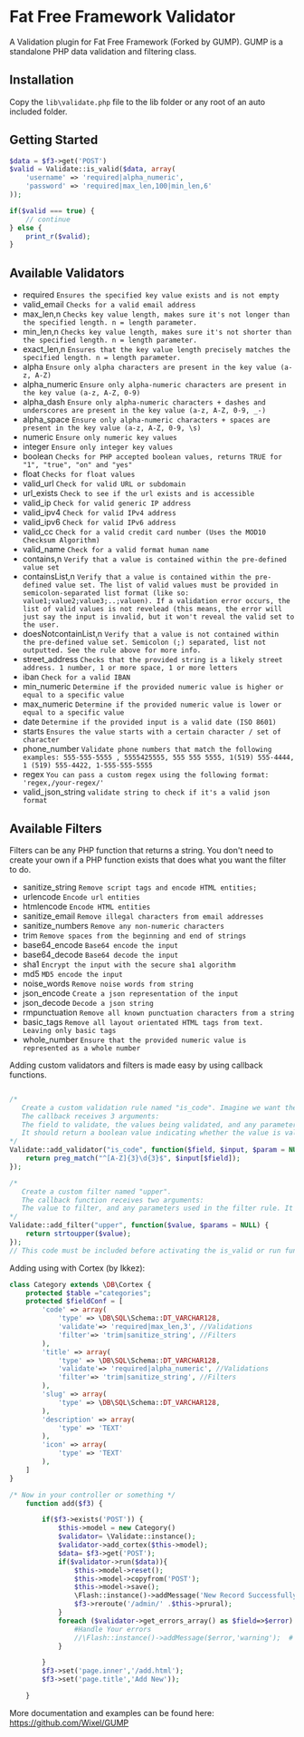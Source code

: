 # Fat Free Framework Validator

A Validation plugin for Fat Free Framework (Forked by GUMP).
GUMP is a standalone PHP data validation and filtering class.

## Installation

Copy the `lib\validate.php` file to the lib folder or any root of an auto included folder.

## Getting Started

```php
$data = $f3->get('POST')
$valid = Validate::is_valid($data, array(
	'username' => 'required|alpha_numeric',
	'password' => 'required|max_len,100|min_len,6'
));

if($valid === true) {
	// continue
} else {
	print_r($valid);
}
```
Available Validators
--------------------
* required `Ensures the specified key value exists and is not empty`
* valid_email `Checks for a valid email address`
* max_len,n `Checks key value length, makes sure it's not longer than the specified length. n = length parameter.`
* min_len,n `Checks key value length, makes sure it's not shorter than the specified length. n = length parameter.`
* exact_len,n `Ensures that the key value length precisely matches the specified length. n = length parameter.`
* alpha `Ensure only alpha characters are present in the key value (a-z, A-Z)`
* alpha_numeric `Ensure only alpha-numeric characters are present in the key value (a-z, A-Z, 0-9)`
* alpha_dash `Ensure only alpha-numeric characters + dashes and underscores are present in the key value (a-z, A-Z, 0-9, _-)`
* alpha_space `Ensure only alpha-numeric characters + spaces are present in the key value (a-z, A-Z, 0-9, \s)`
* numeric `Ensure only numeric key values`
* integer `Ensure only integer key values`
* boolean `Checks for PHP accepted boolean values, returns TRUE for "1", "true", "on" and "yes"`
* float `Checks for float values`
* valid_url `Check for valid URL or subdomain`
* url_exists `Check to see if the url exists and is accessible`
* valid_ip `Check for valid generic IP address`
* valid_ipv4 `Check for valid IPv4 address`
* valid_ipv6 `Check for valid IPv6 address`
* valid_cc `Check for a valid credit card number (Uses the MOD10 Checksum Algorithm)`
* valid_name `Check for a valid format human name`
* contains,n `Verify that a value is contained within the pre-defined value set`
* containsList,n `Verify that a value is contained within the pre-defined value set. The list of valid values must be provided in semicolon-separated list format (like so: value1;value2;value3;..;valuen). If a validation error occurs, the list of valid values is not revelead (this means, the error will just say the input is invalid, but it won't reveal the valid set to the user.`
* doesNotcontainList,n `Verify that a value is not contained within the pre-defined value set. Semicolon (;) separated, list not outputted. See the rule above for more info.`
* street_address `Checks that the provided string is a likely street address. 1 number, 1 or more space, 1 or more letters`
* iban `Check for a valid IBAN`
* min_numeric `Determine if the provided numeric value is higher or equal to a specific value`
* max_numeric `Determine if the provided numeric value is lower or equal to a specific value`
* date `Determine if the provided input is a valid date (ISO 8601)`
* starts `Ensures the value starts with a certain character / set of character`
* phone_number `Validate phone numbers that match the following examples: 555-555-5555 , 5555425555, 555 555 5555, 1(519) 555-4444, 1 (519) 555-4422, 1-555-555-5555`
* regex `You can pass a custom regex using the following format: 'regex,/your-regex/'`
* valid_json_string `validate string to check if it's a valid json format`

Available Filters
-----------------
Filters can be any PHP function that returns a string. You don't need to create your own if a PHP function exists that does what you want the filter to do.

* sanitize_string `Remove script tags and encode HTML entities;`
* urlencode `Encode url entities`
* htmlencode `Encode HTML entities`
* sanitize_email `Remove illegal characters from email addresses`
* sanitize_numbers `Remove any non-numeric characters`
* trim `Remove spaces from the beginning and end of strings`
* base64_encode `Base64 encode the input`
* base64_decode `Base64 decode the input`
* sha1 `Encrypt the input with the secure sha1 algorithm`
* md5 `MD5 encode the input`
* noise_words `Remove noise words from string`
* json_encode `Create a json representation of the input`
* json_decode `Decode a json string`
* rmpunctuation `Remove all known punctuation characters from a string`
* basic_tags `Remove all layout orientated HTML tags from text. Leaving only basic tags`
* whole_number `Ensure that the provided numeric value is represented as a whole number`

Adding custom validators and filters is made easy by using callback functions.

```php

/* 
   Create a custom validation rule named "is_code". Imagine we want the user to create a 6 letter code with 3 letters and 3 numbers eg: FAT300
   The callback receives 3 arguments:
   The field to validate, the values being validated, and any parameters used in the validation rule.
   It should return a boolean value indicating whether the value is valid.
*/
Validate::add_validator("is_code", function($field, $input, $param = NULL) {
    return preg_match("^[A-Z]{3}\d{3}$", $input[$field]);
});

/* 
   Create a custom filter named "upper".
   The callback function receives two arguments:
   The value to filter, and any parameters used in the filter rule. It should returned the filtered value.
*/
Validate::add_filter("upper", function($value, $params = NULL) {
    return strtoupper($value);
});
// This code must be included before activating the is_valid or run functions
```
Adding using with Cortex (by Ikkez):
```php
class Category extends \DB\Cortex {
    protected $table ="categories";
    protected $fieldConf = [
        'code' => array(
            'type' => \DB\SQL\Schema::DT_VARCHAR128,
            'validate'=> 'required|max_len,3', //Validations
            'filter'=> 'trim|sanitize_string', //Filters
        ),
        'title' => array(
            'type' => \DB\SQL\Schema::DT_VARCHAR128,
            'validate'=> 'required|alpha_numeric', //Validations
            'filter'=> 'trim|sanitize_string', //Filters
        ),
		'slug' => array(
            'type' => \DB\SQL\Schema::DT_VARCHAR128,
        ),
        'description' => array(
            'type' => 'TEXT'
        ),
        'icon' => array(
            'type' => 'TEXT'
        ),
	]
}

/* Now in your controller or something */
    function add($f3) {

        if($f3->exists('POST')) {
            $this->model = new Category()
            $validator= \Validate::instance();
            $validator->add_cortex($this->model);
            $data= $f3->get('POST');
            if($validator->run($data)){
                $this->model->reset();
                $this->model->copyfrom('POST');
                $this->model->save();
                \Flash::instance()->addMessage('New Record Successfully added to Database','success');
                $f3->reroute('/admin/' .$this->prural);
            }
            foreach ($validator->get_errors_array() as $field=>$error) {
                #Handle Your errors
                //\Flash::instance()->addMessage($error,'warning');  # Uncomment if you are using Flash
            }

        }
        $f3->set('page.inner','/add.html');
        $f3->set('page.title','Add New'));

    }
 ```
 More documentation and examples can be found here:
 https://github.com/Wixel/GUMP
